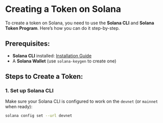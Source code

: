 # Creating a Token on Solana

To create a token on Solana, you need to use the **Solana CLI** and **Solana Token Program**. Here’s how you can do it step-by-step.

## Prerequisites:
- **Solana CLI** installed: [Installation Guide](https://docs.solana.com/cli/install-solana-cli-tools)
- A **Solana Wallet** (use `solana-keygen` to create one)

## Steps to Create a Token:
### 1. Set up Solana CLI
Make sure your Solana CLI is configured to work on the `devnet` (or `mainnet` when ready):
```bash
solana config set --url devnet
